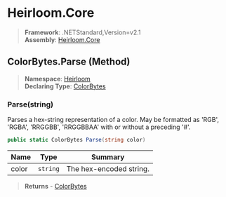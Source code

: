 # Heirloom.Core

> **Framework**: .NETStandard,Version=v2.1  
> **Assembly**: [Heirloom.Core][0]

## ColorBytes.Parse (Method)

> **Namespace**: [Heirloom][0]  
> **Declaring Type**: [ColorBytes][1]

### Parse(string)

Parses a hex-string representation of a color. May be formatted as 'RGB', 'RGBA', 'RRGGBB', 'RRGGBBAA' with or without a preceding '#'.

```cs
public static ColorBytes Parse(string color)
```

| Name  | Type     | Summary                 |
|-------|----------|-------------------------|
| color | `string` | The hex-encoded string. |

> **Returns** - [ColorBytes][1]

[0]: ../../../Heirloom.Core.md
[1]: ../ColorBytes.md
